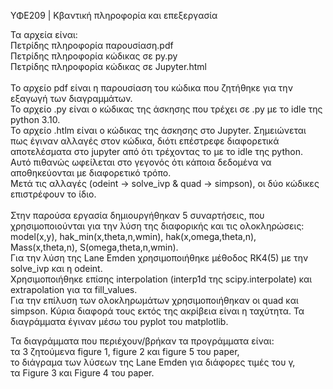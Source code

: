 ΥΦΕ209  | Κβαντική πληροφορία και επεξεργασία

Τα αρχεία είναι: <br />
Πετρίδης πληροφορία παρουσίαση.pdf  <br />
Πετρίδης πληροφορία κώδικας σε py.py  <br />
Πετρίδης πληροφορία κώδικας σε Jupyter.html<br />
<br />
Το αρχείο pdf είναι η παρουσίαση του κώδικα που ζητήθηκε για την εξαγωγή των διαγραμμάτων.<br />
Το αρχείο .py είναι ο κώδικας της άσκησης που τρέχει σε .py με το idle της python 3.10.<br />
Το αρχείο .htlm είναι ο κώδικας της άσκησης στο Jupyter. Σημειώνεται πως έγιναν αλλαγές στον κώδικα,
διότι επέστρεφε διαφορετικά αποτελέσματα στο jupyter από ότι τρέχοντας το με το idle της python. Αυτό πιθανώς
ωφείλεται στο γεγονός ότι κάποια δεδομένα να αποθηκεύονται με διαφορετικό τρόπο. <br />
Μετά τις αλλαγές (odeint -> solve_ivp & quad -> simpson), οι δύο κώδικες επιστρέφουν το ίδιο.<br />
<br />
Στην παρούσα εργασία δημιουργήθηκαν 5 συναρτήσεις, που χρησιμοποιούνται για την λύση της διαφορικής και τις ολοκληρώσεις:<br />
model(x,y), hak_min(x,theta,n,wmin), hak(x,omega,theta,n), Mass(x,theta,n), S(omega,theta,n,wmin).<br />
Για την λύση της Lane Emden χρησιμοποιήθηκε μέθοδος RK4(5) με την solve_ivp και η odeint.<br />
Χρησιμοποιήθηκε επίσης interpolation (interp1d της scipy.interpolate) και extrapolation για τα fill_values.<br />
Για την επίλυση των ολοκληρωμάτων χρησιμοποιήθηκαν οι quad και simpson. Κύρια διαφορά τους εκτός της ακρίβεια είναι η ταχύτητα. 
Τα διαγράμματα έγιναν μέσω του pyplot του matplotlib. 

Τα διαγράμματα που περιέχουν/βρήκαν τα προγράμματα είναι: <br />
τα 3 ζητούμενα figure 1, figure 2 και figure 5 του paper,<br />
το διάγραμα των λύσεων της Lane Emden για διάφορες τιμές του γ,<br />
τα Figure 3 και Figure 4 του paper.
